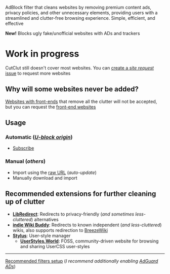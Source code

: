 AdBlock filter that cleans websites by removing premium content ads, privacy policies, and other unnecessary elements, providing users with a streamlined and clutter-free browsing experience. Simple, efficient, and effective

**New!** Blocks ugly fake/unofficial websites with ADs and trackers

# Work in progress
CutClut still doesn't cover most websites. You can [create a *site request* issue](https://github.com/DestroyerBDT/CutClut/issues/new?assignees=&labels=Site+request&projects=&template=site-request.md&title=) to request more websites

## Why will some websites never be added?
[Websites with front-ends](https://github.com/mendel5/alternative-front-ends) that remove all the clutter will not be accepted, but you can request the [front-end websites](https://github.com/mendel5/alternative-front-ends)

## Usage
### Automatic (*[U-block origin](https://ublockorigin.com)*)
  - [Subscribe](https://subscribe.adblockplus.org/?location=https://raw.githubusercontent.com/DestroyerBDT/CutClut/refs/heads/main/CutClut.txt&title=CutClut)
### Manual (*others*)
  - Import using the [raw URL](https://raw.githubusercontent.com/DestroyerBDT/CutClut/refs/heads/main/CutClut.txt) (*auto-update*)
  - Manually download and import
## Recommended extensions for further cleaning up of clutter
- [**LibRedirect**](https://libredirect.github.io): Redirects to privacy-friendly (*and sometimes less-cluttered*) alternatives
- [**indie Wiki Buddy**](https://getindie.wiki): Redirects to known independent (*and less-cluttered*) wikis, also supports redirection to [BreezeWiki](https://bw.projectsegfau.lt)
- [**Stylus**](https://github.com/openstyles/stylus): User-style manager
  - [**UserStyles.World**](https://userstyles.world): FOSS, community-driven website for browsing and sharing UserCSS user-styles
---
[Recommended filters setup](https://github.com/yokoffing/filterlists) (*I recommend additionally enabling [AdGuard ADs](https://filters.adtidy.org/extension/ublock/filters/2_without_easylist.txt)*)
